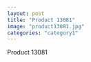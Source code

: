 ```yaml
---
layout: post
title: "Product 13081"
image: "product13081.jpg"
categories: "category1"
---
```

Product 13081
